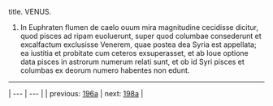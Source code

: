 title. VENUS.



1. In Euphraten flumen de caelo ouum mira magnitudine cecidisse dicitur, quod pisces ad ripam euoluerunt, super quod columbae consederunt et excalfactum exclusisse Venerem, quae postea dea Syria est appellata; ea iustitia et probitate cum ceteros exsuperasset, et ab Ioue optione data pisces in astrorum numerum relati sunt, et ob id Syri pisces et columbas ex deorum numero habentes non edunt.



---

| --- | --- |
| previous: [196a](../196a/) | next: [198a](../198a/) |